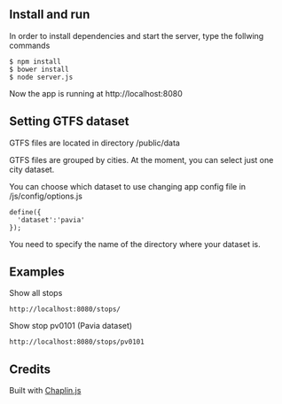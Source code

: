 
## Install and run

In order to install dependencies and start the server, type the follwing commands

    $ npm install
    $ bower install
    $ node server.js

Now the app is running at http://localhost:8080

## Setting GTFS dataset

GTFS files are located in directory /public/data

GTFS files are grouped by cities. At the moment, you can select just one city dataset.

You can choose which dataset to use changing app config file
in /js/config/options.js

    define({
      'dataset':'pavia'
    });

You need to specify the name of the directory where your dataset is.

## Examples

Show all stops

    http://localhost:8080/stops/

Show stop pv0101 (Pavia dataset)

    http://localhost:8080/stops/pv0101

## Credits

Built with [Chaplin.js](http://chaplinjs.org)
